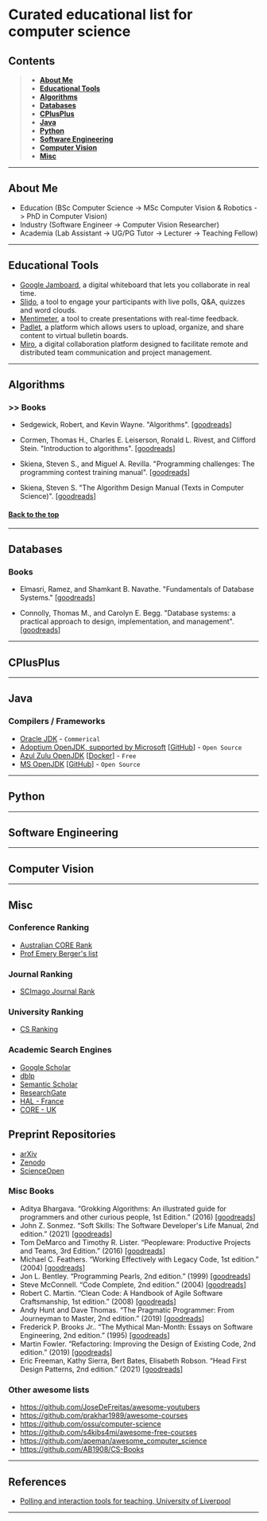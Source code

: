 # Curated educational list for computer science

## Contents
>
> * **[About Me](#about-me)**
> * **[Educational Tools](#educational-tools)**
> * **[Algorithms](#algorithms)**
> * **[Databases](#databases)**
> * **[CPlusPlus](#cplusplus)**
> * **[Java](#java)**
> * **[Python](#python)**
> * **[Software Engineering](#software-engineering)**
> * **[Computer Vision](#computer-vision)**
> * **[Misc](#misc)**

---

## About Me

* Education (BSc Computer Science -> MSc Computer Vision & Robotics -> PhD in Computer Vision)
* Industry (Software Engineer -> Computer Vision Researcher)
* Academia (Lab Assistant -> UG/PG Tutor -> Lecturer -> Teaching Fellow)

---

## Educational Tools

* [Google Jamboard](https://jamboard.google.com/), a digital whiteboard that lets you collaborate in real time.
* [Slido](https://www.slido.com/), a tool to engage your participants with live polls, Q&A, quizzes and word clouds.
* [Mentimeter](https://www.mentimeter.com/), a tool to create presentations with real-time feedback.
* [Padlet](https://padlet.com/), a platform which allows users to upload, organize, and share content to virtual bulletin boards.
* [Miro](https://miro.com/), a digital collaboration platform designed to facilitate remote and distributed team communication and project management.

---

## Algorithms

### >> Books

* Sedgewick, Robert, and Kevin Wayne. "Algorithms". [[goodreads](https://www.goodreads.com/book/show/10803540-algorithms)]

* Cormen, Thomas H., Charles E. Leiserson, Ronald L. Rivest, and Clifford Stein. "Introduction to algorithms". [[goodreads](https://www.goodreads.com/book/show/108986.Introduction_to_Algorithms)]
* Skiena, Steven S., and Miguel A. Revilla. "Programming challenges: The programming contest training manual".  [[goodreads](https://www.goodreads.com/book/show/1041695.Programming_Challenges)]
* Skiena, Steven S. "The Algorithm Design Manual (Texts in Computer Science)". [[goodreads](https://www.goodreads.com/book/show/55357750-the-algorithm-design-manual)]

#### [Back to the top](#contents)

---

## Databases

### Books

* Elmasri, Ramez, and Shamkant B. Navathe. "Fundamentals of Database Systems." [[goodreads](https://www.goodreads.com/book/show/161300.Fundamentals_of_Database_Systems)]

* Connolly, Thomas M., and Carolyn E. Begg. "Database systems: a practical approach to design, implementation, and management". [[goodreads](https://www.goodreads.com/book/show/617120.Database_Systems)]

---

## CPlusPlus

---

## Java

### Compilers / Frameworks

* [Oracle JDK](https://www.oracle.com/java/technologies/) - `Commerical`
* [Adoptium OpenJDK, supported by Microsoft](https://adoptium.net/) [[GitHub](https://github.com/adoptium/jdk)] - `Open Source`
* [Azul Zulu OpenJDK](https://www.azul.com/downloads/?package=jdk#zulu) [[Docker](https://github.com/zulu-openjdk/zulu-openjdk)] - `Free`
* [MS OpenJDK](https://www.microsoft.com/openjdk) [[GitHub](https://github.com/microsoft/openjdk)]  - `Open Source`

---

## Python

---

## Software Engineering

---

## Computer Vision

---

## Misc

### Conference Ranking

* [Australian CORE Rank](http://portal.core.edu.au/conf-ranks/)
* [Prof Emery Berger's list](https://github.com/emeryberger/csconferences)

### Journal Ranking

* [SCImago Journal Rank](https://www.scimagojr.com)

### University Ranking

* [CS Ranking](https://csrankings.org/)

### Academic Search Engines

* [Google Scholar](https://scholar.google.com)
* [dblp](https://dblp.org)
* [Semantic Scholar](https://semanticscholar.org)
* [ResearchGate](https://www.researchgate.net)
* [HAL - France](https://hal.archives-ouvertes.fr)
* [CORE - UK](https://core.ac.uk)

## Preprint Repositories

* [arXiv](https://arxiv.org)
* [Zenodo](https://zenodo.org)
* [ScienceOpen](https://www.scienceopen.com)

### Misc Books

* Aditya Bhargava. “Grokking Algorithms: An illustrated guide for programmers and other curious people, 1st Edition.” (2016) [[goodreads](https://www.goodreads.com/book/show/22847284-grokking-algorithms-an-illustrated-guide-for-programmers-and-other-curio)]
* John Z. Sonmez. “Soft Skills: The Software Developer's Life Manual, 2nd edition.” (2021) [[goodreads](https://www.goodreads.com/book/show/59727347-soft-skills)]
* Tom DeMarco and Timothy R. Lister. “Peopleware: Productive Projects and Teams, 3rd Edition.” (2016) [[goodreads](https://www.goodreads.com/book/show/67825.Peopleware)]
* Michael C. Feathers. “Working Effectively with Legacy Code, 1st edition.” (2004) [[goodreads](https://www.goodreads.com/book/show/44919.Working_Effectively_with_Legacy_Code)]
* Jon L. Bentley. “Programming Pearls, 2nd edition.” (1999) [[goodreads](https://www.goodreads.com/book/show/35625104-programming-pearls)]
* Steve McConnell. “Code Complete, 2nd edition.” (2004) [[goodreads](https://www.goodreads.com/book/show/4845.Code_Complete)]
* Robert C. Martin. “Clean Code: A Handbook of Agile Software Craftsmanship, 1st edition.” (2008) [[goodreads](https://www.goodreads.com/book/show/3735293-clean-code)]
* Andy Hunt and Dave Thomas. “The Pragmatic Programmer: From Journeyman to Master, 2nd edition.” (2019) [[goodreads](https://www.goodreads.com/book/show/4099.The_Pragmatic_Programmer)]
* Frederick P. Brooks Jr.. “The Mythical Man-Month: Essays on Software Engineering, 2nd edition.” (1995) [[goodreads](https://www.goodreads.com/book/show/13629.The_Mythical_Man_Month)]
* Martin Fowler. “Refactoring: Improving the Design of Existing Code, 2nd edition.” (2019) [[goodreads](https://www.goodreads.com/book/show/44936.Refactoring)]
* Eric Freeman, Kathy Sierra, Bert Bates, Elisabeth Robson. “Head First Design Patterns, 2nd edition.” (2021) [[goodreads](https://www.goodreads.com/book/show/58128.Head_First_Design_Patterns)]

### Other awesome lists

* <https://github.com/JoseDeFreitas/awesome-youtubers>
* <https://github.com/prakhar1989/awesome-courses>
* <https://github.com/ossu/computer-science>
* <https://github.com/s4kibs4mi/awesome-free-courses>
* <https://github.com/apeman/awesome_computer_science>
* <https://github.com/AB1908/CS-Books>

---

## References

* [Polling and interaction tools for teaching, University of Liverpool](https://www.liverpool.ac.uk/media/livacuk/centre-for-innovation-in-education/digiguides/polling-and-interaction-tools-for-teaching/polling-and-interaction-tools-for-teaching.pdf)

---
